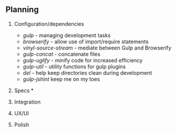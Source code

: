 ## Planning

1. Configuration/dependencies
    * _gulp_ - managing development tasks
    * _browserify_ - allow use of import/require statements
    * _vinyl-source-stream_ - mediate between Gulp and Browserify
    * _gulp-concat_ - concatenate files
    * _gulp-uglify_ - minify code for increased efficiency
    * _gulp-util_ - utility functions for gulp plugins
    * _del_ - help keep directories clean during development
    * _gulp-jshint_ keep me on my toes  

2. Specs
    * 
3. Integration
4. UX/UI
5. Polish
